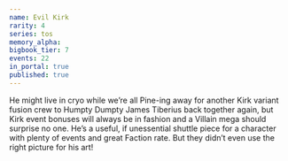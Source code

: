 ```yaml
---
name: Evil Kirk
rarity: 4
series: tos
memory_alpha:
bigbook_tier: 7
events: 22
in_portal: true
published: true
---
```


He might live in cryo while we’re all Pine-ing away for another Kirk variant fusion crew to Humpty Dumpty James Tiberius back together again, but Kirk event bonuses will always be in fashion and a Villain mega should surprise no one. He’s a useful, if unessential shuttle piece for a character with plenty of events and great Faction rate. But they didn’t even use the right picture for his art!
